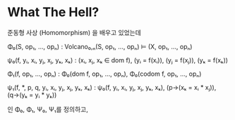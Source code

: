 # What The Hell?

준동형 사상 (Homomorphism) 을 배우고 있었는데

Φ₀(S, op₁, ..., opₙ) : Volcano₀,ₙ(S, op₁, ..., opₙ) ⊨ (X, op₁, ..., opₙ)

ψ₀(f, yᵢ, xᵢ, yⱼ, xⱼ, yₖ, xₖ) : (xᵢ, xⱼ, xₖ ∈ dom f), (yᵢ = f(xᵢ)), (yⱼ = f(xⱼ)), (yₖ = f(xₖ))

Φ₁(f, op₁, ..., opₙ) : Φ₀(dom f, op₁, ..., opₙ), Φ₀(codom f, op₁, ..., opₙ)

ψ₁(f, *, p, q, yᵢ, xᵢ, yⱼ, xⱼ, yₖ, xₖ) : ψ₀(f, yᵢ, xᵢ, yⱼ, xⱼ, yₖ, xₖ), (p→(xₖ = xᵢ * xⱼ)), (q→(yₖ = yᵢ * yₖ))

인 Φ₀, Φ₁, Ψ₀, Ψ₁를 정의하고,
